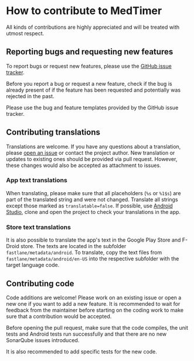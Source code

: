 # How to contribute to MedTimer

All kinds of contributions are highly appreciated and will be treated with utmost respect.

## Reporting bugs and requesting new features

To report bugs or request new features, please use
the [GitHub issue tracker](https://github.com/futsch1/MedTimer/issues).

Before you report a bug or request a new feature, check if the bug is already present of if the
feature has been requested and potentially was rejected in the past.

Please use the bug and feature templates provided by the GitHub issue tracker.

## Contributing translations

Translations are welcome. If you have any questions about a translation, please
[open an issue](https://github.com/futsch1/MedTimer/issues) or contact the project author. New
translation or updates to existing ones should be provided via pull request. However, these changes
would also be accepted as attachment to issues.

### App text translations

When translating, please make sure that all placeholders (`%s` or `%1$s`) are part of the translated
string and were not changed. Translate all strings except those marked as `translatable=false`. If
possible, use [Android Studio](https://developer.android.com/studio/), clone and open the
project to check your translations in the app.

### Store text translations

It is also possible to translate the app's text in the Google Play Store and F-Droid store. The
texts are located in the subfolder `fastlane/metadata/android`. To translate, copy the text files
from `fastlane/metadata/android/en-US` into the respective subfolder with the target language code.

## Contributing code

Code additions are welcome! Please work on an existing issue or open a new one if you want to add
a new feature. It is recommended to wait for feedback from the maintainer before starting on the
coding work to make sure that a contribution would be accepted.

Before opening the pull request, make sure that the code compiles, the unit tests and Android tests
run successfully and that there are no new SonarQube issues introduced.

It is also recommended to add specific tests for the new code.

